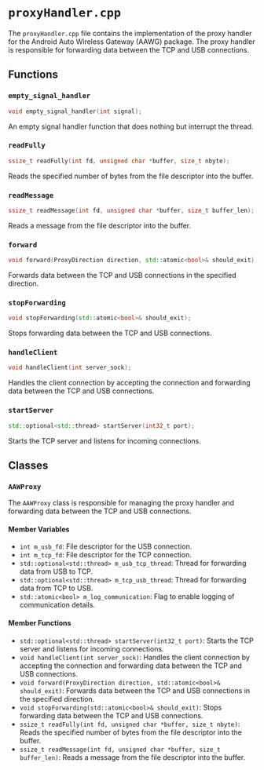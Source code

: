 # `proxyHandler.cpp`

The `proxyHandler.cpp` file contains the implementation of the proxy handler for the Android Auto Wireless Gateway (AAWG) package. The proxy handler is responsible for forwarding data between the TCP and USB connections.

## Functions

### `empty_signal_handler`

```cpp
void empty_signal_handler(int signal);
```

An empty signal handler function that does nothing but interrupt the thread.

### `readFully`

```cpp
ssize_t readFully(int fd, unsigned char *buffer, size_t nbyte);
```

Reads the specified number of bytes from the file descriptor into the buffer.

### `readMessage`

```cpp
ssize_t readMessage(int fd, unsigned char *buffer, size_t buffer_len);
```

Reads a message from the file descriptor into the buffer.

### `forward`

```cpp
void forward(ProxyDirection direction, std::atomic<bool>& should_exit);
```

Forwards data between the TCP and USB connections in the specified direction.

### `stopForwarding`

```cpp
void stopForwarding(std::atomic<bool>& should_exit);
```

Stops forwarding data between the TCP and USB connections.

### `handleClient`

```cpp
void handleClient(int server_sock);
```

Handles the client connection by accepting the connection and forwarding data between the TCP and USB connections.

### `startServer`

```cpp
std::optional<std::thread> startServer(int32_t port);
```

Starts the TCP server and listens for incoming connections.

## Classes

### `AAWProxy`

The `AAWProxy` class is responsible for managing the proxy handler and forwarding data between the TCP and USB connections.

#### Member Variables

- `int m_usb_fd`: File descriptor for the USB connection.
- `int m_tcp_fd`: File descriptor for the TCP connection.
- `std::optional<std::thread> m_usb_tcp_thread`: Thread for forwarding data from USB to TCP.
- `std::optional<std::thread> m_tcp_usb_thread`: Thread for forwarding data from TCP to USB.
- `std::atomic<bool> m_log_communication`: Flag to enable logging of communication details.

#### Member Functions

- `std::optional<std::thread> startServer(int32_t port)`: Starts the TCP server and listens for incoming connections.
- `void handleClient(int server_sock)`: Handles the client connection by accepting the connection and forwarding data between the TCP and USB connections.
- `void forward(ProxyDirection direction, std::atomic<bool>& should_exit)`: Forwards data between the TCP and USB connections in the specified direction.
- `void stopForwarding(std::atomic<bool>& should_exit)`: Stops forwarding data between the TCP and USB connections.
- `ssize_t readFully(int fd, unsigned char *buffer, size_t nbyte)`: Reads the specified number of bytes from the file descriptor into the buffer.
- `ssize_t readMessage(int fd, unsigned char *buffer, size_t buffer_len)`: Reads a message from the file descriptor into the buffer.
